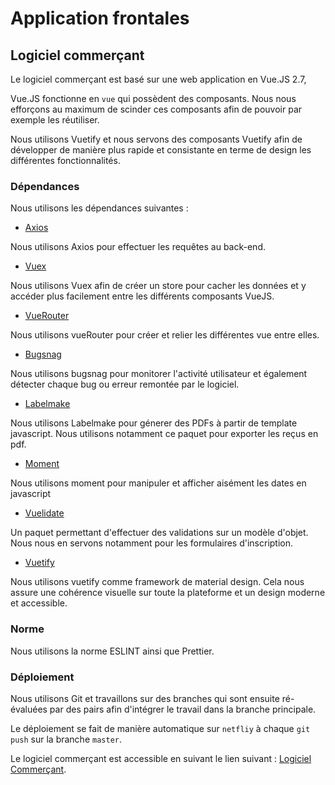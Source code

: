 # Application frontales

## Logiciel commerçant

Le logiciel commerçant est basé sur une web application en Vue.JS 2.7,

Vue.JS fonctionne en `vue` qui possèdent des composants. Nous nous efforçons au maximum de scinder ces composants afin de pouvoir par exemple les réutiliser.

Nous utilisons Vuetify et nous servons des composants Vuetify afin de développer de manière plus rapide et consistante en terme de design les différentes fonctionnalités.

### Dépendances

Nous utilisons les dépendances suivantes : 

- [Axios](https://axios-http.com/fr/docs/intro)

Nous utilisons Axios pour effectuer les requêtes au back-end.

- [Vuex](https://vuex.vuejs.org)

Nous utilisons Vuex afin de créer un store pour cacher les données et y accéder plus facilement entre les différents composants VueJS.

- [VueRouter](https://router.vuejs.org)

Nous utilisons vueRouter pour créer et relier les différentes vue entre elles.

- [Bugsnag](https://www.bugsnag.com)

Nous utilisons bugsnag pour monitorer l'activité utilisateur et également détecter chaque bug ou erreur remontée par le logiciel.

- [Labelmake](https://labelmake.jp)

Nous utilisons Labelmake pour génerer des PDFs à partir de template javascript. Nous utilisons notamment ce paquet pour exporter les reçus en pdf.

- [Moment](https://momentjs.com)

Nous utilisons moment pour manipuler et afficher aisément les dates en javascript

- [Vuelidate](https://github.com/vuelidate/vuelidate)

Un paquet permettant d'effectuer des validations sur un modèle d'objet. Nous nous en servons notamment pour les formulaires d'inscription.

- [Vuetify](https://vuetifyjs.com/en/)

Nous utilisons vuetify comme framework de material design. Cela nous assure une cohérence visuelle sur toute la plateforme et un design moderne et accessible.



### Norme

Nous utilisons la norme ESLINT ainsi que Prettier.

### Déploiement

Nous utilisons Git et travaillons sur des branches qui sont ensuite ré-évaluées par des pairs afin d'intégrer le travail dans la branche principale.

Le déploiement se fait de manière automatique sur `netfliy` à chaque `git push` sur la branche `master`.

Le logiciel commerçant est accessible en suivant le lien suivant : [Logiciel Commerçant](https://pizzi-webapp.netlify.app/dashboard).